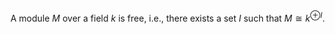 A module $M$ over a field $k$ is free, i.e., there exists a set $I$ such that $M \cong k^{\oplus I}$.
